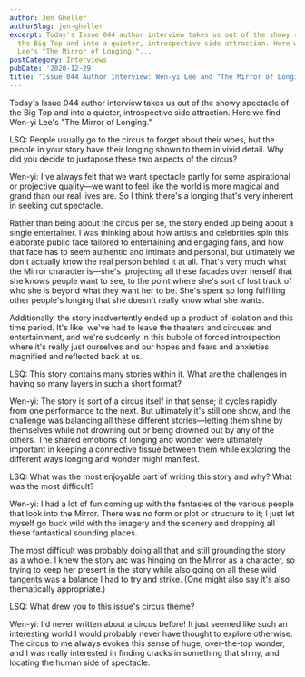 ```yaml
---
author: Jen Gheller
authorSlug: jen-gheller
excerpt: Today's Issue 044 author interview takes us out of the showy spectacle of
  the Big Top and into a quieter, introspective side attraction. Here we find Wen-yi
  Lee's "The Mirror of Longing."...
postCategory: Interviews
pubDate: '2020-12-29'
title: 'Issue 044 Author Interview: Wen-yi Lee and "The Mirror of Longing"'
---
```

Today's Issue 044 author interview takes us out of the showy spectacle of the Big Top and into a quieter, introspective side attraction. Here we find Wen-yi Lee's "The Mirror of Longing."

LSQ: People usually go to the circus to forget about their woes, but the people in your story have their longing shown to them in vivid detail. Why did you decide to juxtapose these two aspects of the circus?

Wen-yi: I've always felt that we want spectacle partly for some aspirational or projective quality—we want to feel like the world is more magical and grand than our real lives are. So I think there's a longing that's very inherent in seeking out spectacle.

Rather than being about the circus per se, the story ended up being about a single entertainer. I was thinking about how artists and celebrities spin this elaborate public face tailored to entertaining and engaging fans, and how that face has to seem authentic and intimate and personal, but ultimately we don't actually know the real person behind it at all. That's very much what the Mirror character is—she's  projecting all these facades over herself that she knows people want to see, to the point where she's sort of lost track of who she is beyond what they want her to be. She's spent so long fulfilling other people's longing that she doesn't really know what she wants.

Additionally, the story inadvertently ended up a product of isolation and this time period. It's like, we've had to leave the theaters and circuses and entertainment, and we're suddenly in this bubble of forced introspection where it's really just ourselves and our hopes and fears and anxieties magnified and reflected back at us.

LSQ: This story contains many stories within it. What are the challenges in having so many layers in such a short format?

Wen-yi: The story is sort of a circus itself in that sense; it cycles rapidly from one performance to the next. But ultimately it's still one show, and the challenge was balancing all these different stories—letting them shine by themselves while not drowning out or being drowned out by any of the others. The shared emotions of longing and wonder were ultimately important in keeping a connective tissue between them while exploring the different ways longing and wonder might manifest.

LSQ: What was the most enjoyable part of writing this story and why? What was the most difficult?

Wen-yi: I had a lot of fun coming up with the fantasies of the various people that look into the Mirror. There was no form or plot or structure to it; I just let myself go buck wild with the imagery and the scenery and dropping all these fantastical sounding places.

The most difficult was probably doing all that and still grounding the story as a whole. I knew the story arc was hinging on the Mirror as a character, so trying to keep her present in the story while also going on all these wild tangents was a balance I had to try and strike. (One might also say it's also thematically appropriate.)

LSQ: What drew you to this issue's circus theme?

Wen-yi: I'd never written about a circus before! It just seemed like such an interesting world I would probably never have thought to explore otherwise. The circus to me always evokes this sense of huge, over-the-top wonder, and I was really interested in finding cracks in something that shiny, and locating the human side of spectacle.